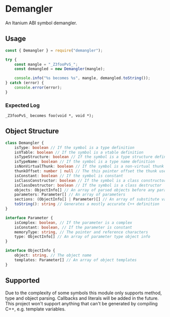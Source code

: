 # Demangler

An Itanium ABI symbol demangler.

## Usage

```js
const { Demangler } = require("demangler");

try {
    const mangle = "_Z3fooPvS_";
    const demangled = new Demangler(mangle);

    console.info("%s becomes %s", mangle, demangled.toString());
} catch (error) {
    console.error(error);
}
```

### Expected Log

`_Z3fooPvS_ becomes foo(void *, void *);`

## Object Structure

```ts
class Demangler {
    isType: boolean // If the symbol is a type definition
    isVTable: boolean // If the symbol is a vtable definition
    isTypeStructure: boolean // If the symbol is a type structure definition
    isTypeName: boolean // If the symbol is a type name definition
    isNonVirtualThunk: boolean // If the symbol is a non-virtual thunk
    thunkOffset: number | null // The this pointer offset the thunk uses
    isConstant: boolean // If the symbol is constant
    isClassConstructor: boolean // If the symbol is a class constructor
    isClassDestructor: boolean // If the symbol is a class destructor
    objects: ObjectInfo[] // An array of parsed objects before any parameters
    parameters: Parameter[] // An array of parameters
    sections: (ObjectInfo[] | Parameter)[] // An array of substitute variable sections
    toString(): string // Generates a mostly accurate C++ definition
}
```

```ts
interface Parameter {
    isComplex: boolean, // If the parameter is a complex
    isConstant: boolean, // If the parameter is constant
    memoryType: string, // The pointer and reference characters
    type: ObjectInfo[] // An array of parameter type object info
}
```

```ts
interface ObjectInfo {
    object: string, // The object name
    templates: Parameter[] // An array of object templates
}
```

## Supported

Due to the complexity of some symbols this module only supports method, type and object parsing. Callbacks and literals will be added in the future. This project won't support anything that can't be generated by compiling C++, e.g. template variables.
